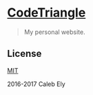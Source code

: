 # [CodeTriangle](https://CodeTri.net) #
> My personal website.

## License ##
[MIT](LICENSE)

2016-2017 Caleb Ely
